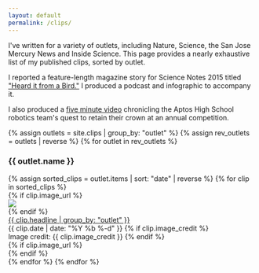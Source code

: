```yaml
---
layout: default
permalink: /clips/
---
```

I've written for a variety of outlets, including Nature, Science, the San Jose Mercury News and Inside Science. This page provides a nearly exhaustive list of my published clips, sorted by outlet.

I reported a feature-length magazine story for Science Notes 2015 titled ["Heard it from a Bird."](http://sciencenotes.ucsc.edu/2015/pages/finches/finches.html) I produced a podcast and infographic to accompany it.

I also produced a [five minute video](https://vimeo.com/131390904) chronicling the Aptos High School robotics team's quest to retain their crown at an annual competition.

<div class="clip-box">
{% assign outlets = site.clips | group_by: "outlet" %}
{% assign rev_outlets = outlets | reverse %}
{% for outlet in rev_outlets %}
<br>
<h3>{{ outlet.name }}</h3>
{% assign sorted_clips = outlet.items | sort: "date" | reverse %}
{% for clip in sorted_clips %}
	<div class="clip-item">
		{% if clip.image_url %}
		<div class="clip-crop">
			<img class="clip-img" src="{{ clip.image_url }}">
		</div>
		{% endif %}
		<div class="clip-link">
		<a href="{{ clip.address }}" class="clip-link-size">{{ clip.headline | group_by: "outlet" }}</a>
		<br>
		{{ clip.date | date: "%Y %b %-d" }}
		{% if clip.image_credit %}
		<br>
		Image credit: {{ clip.image_credit }}
		{% endif %}
		</div>
		{% if clip.image_url %}
		<div class="clear"></div>
		{% endif %}
	</div>
{% endfor %}
{% endfor %}
</div>

